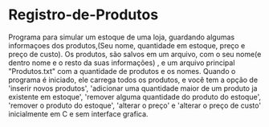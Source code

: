 # Registro-de-Produtos
Programa para simular um estoque de uma loja, guardando algumas informaçoes dos produtos,(Seu nome, quantidade em estoque, preço e preço de custo).
Os produtos, são salvos em um arquivo, com o seu nome(e dentro nome e o resto da suas informações) , e um arquivo principal "Produtos.txt" com a quantidade de produtos e os nomes.
Quando o programa é iniciado, ele carrega todos os produtos, e você tem a opção de 'inserir novos produtos', 'adicionar uma quantidade maior de um produto ja existente em estoque', 'remover alguma quantidade do produto do estoque', 'remover o produto do estoque', 'alterar o preço' e 'alterar o preço de custo'
inicialmente em C e sem interface grafica.
